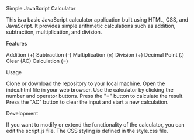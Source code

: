 Simple JavaScript Calculator

This is a basic JavaScript calculator application built using HTML, CSS, and JavaScript. It provides simple arithmetic calculations such as addition, subtraction, multiplication, and division.

Features

Addition (+)
Subtraction (-)
Multiplication (×)
Division (÷)
Decimal Point (.)
Clear (AC)
Calculation (=)

Usage

Clone or download the repository to your local machine.
Open the index.html file in your web browser.
Use the calculator by clicking the number and operator buttons.
Press the "=" button to calculate the result.
Press the "AC" button to clear the input and start a new calculation.

Development

If you want to modify or extend the functionality of the calculator, you can edit the script.js file. The CSS styling is defined in the style.css file.
